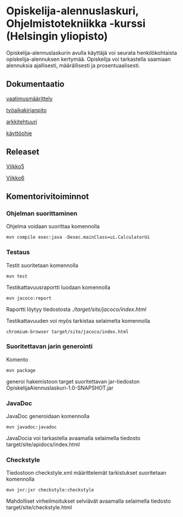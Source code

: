 # Opiskelija-alennuslaskuri, Ohjelmistotekniikka -kurssi (Helsingin yliopisto)

Opiskelija-alennuslaskurin avulla käyttäjä voi seurata henkilökohtaista opiskelija-alennuksen kertymää. Opiskelija voi tarkastella saamiaan alennuksia ajallisesti, määrällisesti ja prosentuaalisesti. 

## Dokumentaatio

[vaatimusmäärittely](https://github.com/StrappedGlint13/ot-harjoitustyo/blob/master/Dokumentaatio/vaatimusm%C3%A4%C3%A4rittely.md)

[työaikakirjanpito](https://github.com/StrappedGlint13/ot-harjoitustyo/blob/master/Dokumentaatio/ty%C3%B6aikakirjanpito.md)

[arkkitehtuuri](https://github.com/StrappedGlint13/ot-harjoitustyo/blob/master/Dokumentaatio/arkkitehtuuri.md)

[käyttöohje](https://github.com/StrappedGlint13/ot-harjoitustyo/blob/master/Dokumentaatio/k%C3%A4ytt%C3%B6ohje.md)

## Releaset

[Viikko5](https://github.com/StrappedGlint13/ot-harjoitustyo/releases/viikko5)

[Viikko6](https://github.com/StrappedGlint13/ot-harjoitustyo/releases/tag/Viikko6)

## Komentorivitoiminnot 

### Ohjelman suorittaminen

Ohjelma voidaan suorittaa komennolla

```
mvn compile exec:java -Dexec.mainClass=ui.CalculatorUi
```

### Testaus

Testit suoritetaan komennolla 

```
mvn test
```
Testikattavuusraportti luodaan komennolla

```
mvn jacoco:report
```

Raportti löytyy tiedostosta _./target/site/jacoco/index.html_

Testikattavuuden voi myös tarkistaa selaimelta komennolla

```
chromium-browser target/site/jacoco/index.html 
```

### Suoritettavan jarin generointi

Komento

```
mvn package
```
generoi hakemistoon target suoritettavan jar-tiedoston OpiskelijaAlennuslaskuri-1.0-SNAPSHOT.jar

### JavaDoc

JavaDoc generoidaan komennolla

```
mvn javadoc:javadoc
```
JavaDocia voi tarkastella avaamalla selaimella tiedosto target/site/apidocs/index.html

### Checkstyle 

Tiedostoon checkstyle.xml määrittelemät tarkistukset suoritetaan komennolla

```
mvn jxr:jxr checkstyle:checkstyle
```
Mahdolliset virheilmoitukset selviävät avaamalla selaimella tiedosto target/site/checkstyle.html




